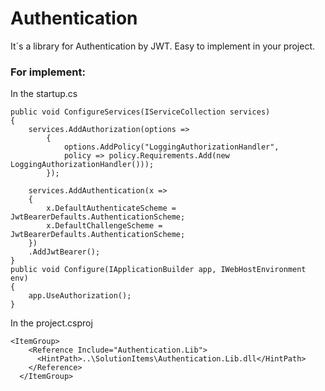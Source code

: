 # Authentication
It´s a library for Authentication by JWT. 
Easy to implement in your project.

### For implement:
In the startup.cs
```
public void ConfigureServices(IServiceCollection services)
{
    services.AddAuthorization(options =>
        {
            options.AddPolicy("LoggingAuthorizationHandler",
            policy => policy.Requirements.Add(new LoggingAuthorizationHandler()));
        });

    services.AddAuthentication(x =>
    {
        x.DefaultAuthenticateScheme = JwtBearerDefaults.AuthenticationScheme;
        x.DefaultChallengeScheme = JwtBearerDefaults.AuthenticationScheme;
    })
    .AddJwtBearer();
}
public void Configure(IApplicationBuilder app, IWebHostEnvironment env)
{
    app.UseAuthorization();
}
```

In the project.csproj
```
<ItemGroup>
    <Reference Include="Authentication.Lib">
      <HintPath>..\SolutionItems\Authentication.Lib.dll</HintPath>
    </Reference>
  </ItemGroup>
```